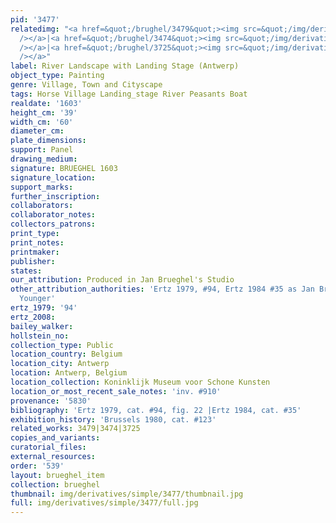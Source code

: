 ```yaml
---
pid: '3477'
relatedimg: "<a href=&quot;/brughel/3479&quot;><img src=&quot;/img/derivatives/simple/3479/thumbnail.jpg&quot;
  /></a>|<a href=&quot;/brughel/3474&quot;><img src=&quot;/img/derivatives/simple/3474/thumbnail.jpg&quot;
  /></a>|<a href=&quot;/brughel/3725&quot;><img src=&quot;/img/derivatives/simple/3725/thumbnail.jpg&quot;
  /></a>"
label: River Landscape with Landing Stage (Antwerp)
object_type: Painting
genre: Village, Town and Cityscape
tags: Horse Village Landing_stage River Peasants Boat
realdate: '1603'
height_cm: '39'
width_cm: '60'
diameter_cm: 
plate_dimensions: 
support: Panel
drawing_medium: 
signature: BRUEGHEL 1603
signature_location: 
support_marks: 
further_inscription: 
collaborators: 
collaborator_notes: 
collectors_patrons: 
print_type: 
print_notes: 
printmaker: 
publisher: 
states: 
our_attribution: Produced in Jan Brueghel's Studio
other_attribution_authorities: 'Ertz 1979, #94, Ertz 1984 #35 as Jan Brueghel the
  Younger'
ertz_1979: '94'
ertz_2008: 
bailey_walker: 
hollstein_no: 
collection_type: Public
location_country: Belgium
location_city: Antwerp
location: Antwerp, Belgium
location_collection: Koninklijk Museum voor Schone Kunsten
location_or_most_recent_sale_notes: 'inv. #910'
provenance: '5830'
bibliography: 'Ertz 1979, cat. #94, fig. 22 |Ertz 1984, cat. #35'
exhibition_history: 'Brussels 1980, cat. #123'
related_works: 3479|3474|3725
copies_and_variants: 
curatorial_files: 
external_resources: 
order: '539'
layout: brueghel_item
collection: brueghel
thumbnail: img/derivatives/simple/3477/thumbnail.jpg
full: img/derivatives/simple/3477/full.jpg
---
```

